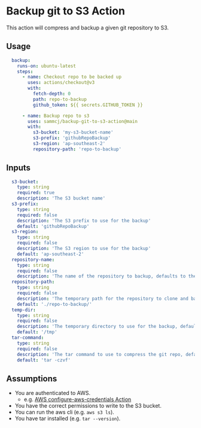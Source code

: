 # Backup git to S3 Action

This action will compress and backup a given git repository to S3.

## Usage

```yaml
  backup:
    runs-on: ubuntu-latest
    steps:
      - name: Checkout repo to be backed up
        uses: actions/checkout@v3
        with:
          fetch-depth: 0
          path: repo-to-backup
          github_token: ${{ secrets.GITHUB_TOKEN }}

      - name: Backup repo to s3
        uses: sammcj/backup-git-to-s3-action@main
        with:
          s3-bucket: 'my-s3-bucket-name'
          s3-prefix: 'githubRepoBackup'
          s3-region: 'ap-southeast-2'
          repository-path: 'repo-to-backup'
```

## Inputs

```yaml
  s3-bucket:
    type: string
    required: true
    description: 'The S3 bucket name'
  s3-prefix:
    type: string
    required: false
    description: 'The S3 prefix to use for the backup'
    default: 'githubRepoBackup'
  s3-region:
    type: string
    required: false
    description: 'The S3 region to use for the backup'
    default: 'ap-southeast-2'
  repository-name:
    type: string
    required: false
    description: 'The name of the repository to backup, defaults to the current repository name'
  repository-path:
    type: string
    required: false
    description: 'The temporary path for the repository to clone and backup, defaults to ./repo-to-backup/'
    default: './repo-to-backup/'
  temp-dir:
    type: string
    required: false
    description: 'The temporary directory to use for the backup, defaults to /tmp'
    default: '/tmp'
  tar-command:
    type: string
    required: false
    description: 'The tar command to use to compress the git repo, defaults to tar -czvf'
    default: 'tar -czvf'
```

## Assumptions

- You are authenticated to AWS.
  - e.g. [AWS configure-aws-credentials Action](https://github.com/aws-actions/configure-aws-credentials)
- You have the correct permissions to write to the S3 bucket.
- You can run the aws cli (e.g. `aws s3 ls`).
- You have tar installed (e.g. `tar --version`).
